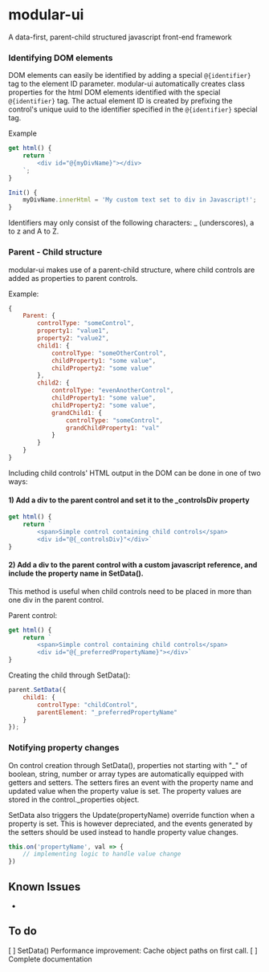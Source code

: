 # modular-ui
A data-first, parent-child structured javascript front-end framework

### Identifying DOM elements
DOM elements can easily be identified by adding a special ```@{identifier}``` tag to the element ID parameter. modular-ui automatically creates class properties for the html DOM elements identified with the special ```@{identifier}``` tag. The actual element ID is created by prefixing the control's unique uuid to the identifier specified in the ```@{identifier}``` special tag.

Example
```javascript
get html() {
    return `
        <div id="@{myDivName}"></div>
    `;
}

Init() {
    myDivName.innerHtml = 'My custom text set to div in Javascript!';
}
```

Identifiers may only consist of the following characters: _ (underscores), a to z and A to Z.

### Parent - Child structure
modular-ui makes use of a parent-child structure, where child controls are added as properties to parent controls.

Example:
```javascript
{
    Parent: {
        controlType: "someControl",
        property1: "value1",
        property2: "value2",
        child1: {
            controlType: "someOtherControl",
            childProperty1: "some value",
            childProperty2: "some value"
        },
        child2: {
            controlType: "evenAnotherControl",
            childProperty1: "some value",
            childProperty2: "some value",
            grandChild1: {
                controlType: "someControl",
                grandChildProperty1: "val"
            }
        }
    }
}
```

Including child controls' HTML output in the DOM can be done in one of two ways:
#### 1) Add a div to the parent control and set it to the _controlsDiv property
```javascript
get html() {
    return `
        <span>Simple control containing child controls</span>
        <div id="@{_controlsDiv}"</div>`
}
```
#### 2) Add a div to the parent control with a custom javascript reference, and include the property name in SetData().
This method is useful when child controls need to be placed in more than one div in the parent control.

Parent control:
```javascript
get html() {
    return `
        <span>Simple control containing child controls</span>
        <div id="@{_preferredPropertyName}"></div>`
}
```
Creating the child through SetData():
```javascript
parent.SetData({
    child1: {
        controlType: "childControl",
        parentElement: "_preferredPropertyName"
    }
});
```

### Notifying property changes
On control creation through SetData(), properties not starting with "_" of boolean, string, number or array types are automatically equipped with getters and setters. The setters fires an event with the property name and updated value when the property value is set.
The property values are stored in the control._properties object.

SetData also triggers the Update(propertyName) override function when a property is set. This is however depreciated, and the events generated by the setters should be used instead to handle property value changes.

```javascript
this.on('propertyName', val => {
    // implementing logic to handle value change
})
```

## Known Issues
* 

## To do
[ ] SetData() Performance improvement: Cache object paths on first call.
[ ] Complete documentation